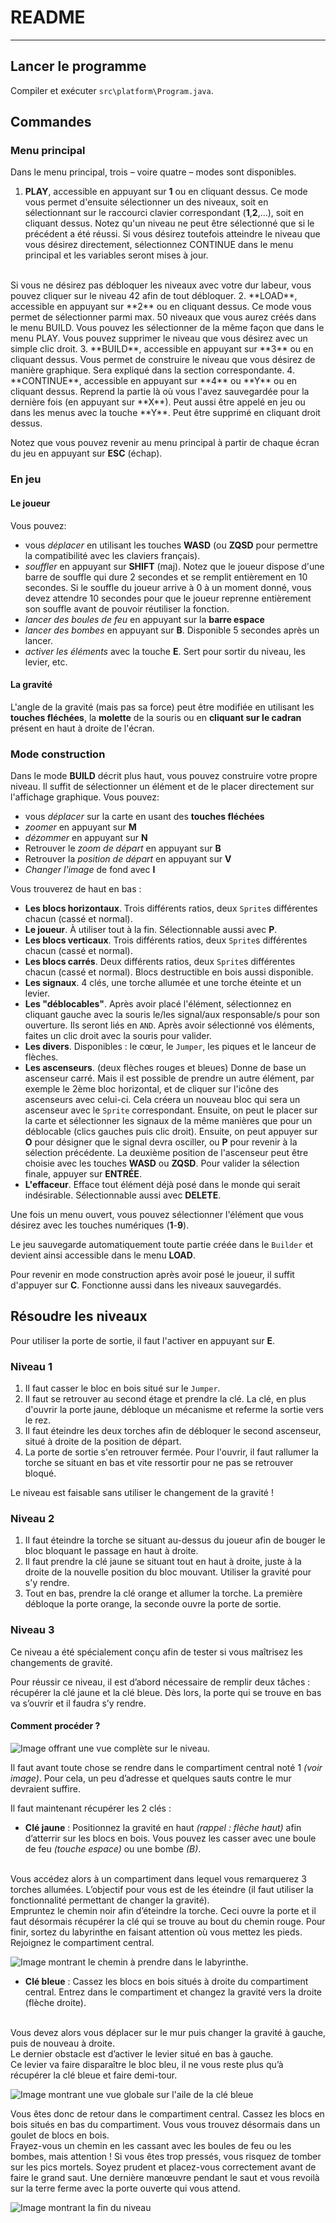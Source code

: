 # README
---

## Lancer le programme

Compiler et exécuter `src\platform\Program.java`.

## Commandes

### Menu principal

Dans le menu principal, trois – voire quatre – modes sont disponibles.

1. **PLAY**, accessible en appuyant sur **1** ou en cliquant dessus. Ce mode vous permet d'ensuite sélectionner un des niveaux, soit en sélectionnant sur le raccourci clavier correspondant (**1**,**2**,...), soit en cliquant dessus. Notez qu'un niveau ne peut être sélectionné que si le précédent a été réussi. Si vous désirez toutefois atteindre le niveau que vous désirez directement, sélectionnez CONTINUE dans le menu principal et les variables seront mises à jour.
<br>
Si vous ne désirez pas débloquer les niveaux avec votre dur labeur, vous pouvez cliquer sur le niveau 42 afin de tout débloquer.
2. **LOAD**, accessible en appuyant sur **2** ou en cliquant dessus. Ce mode vous permet de sélectionner parmi max. 50 niveaux que vous aurez créés dans le menu BUILD. Vous pouvez les sélectionner de la même façon que dans le menu PLAY. Vous pouvez supprimer le niveau que vous désirez avec un simple clic droit.
3. **BUILD**, accessible en appuyant sur **3** ou en cliquant dessus. Vous permet de construire le niveau que vous désirez de manière graphique. Sera expliqué dans la section correspondante.
4. **CONTINUE**, accessible en appuyant sur **4** ou **Y** ou en cliquant dessus. Reprend la partie là où vous l'avez sauvegardée pour la dernière fois (en appuyant sur **X**). Peut aussi être appelé en jeu ou dans les menus avec la touche **Y**. Peut être supprimé en cliquant droit dessus.

Notez que vous pouvez revenir au menu principal à partir de chaque écran du jeu en appuyant sur **ESC** (échap).

### En jeu

#### Le joueur
Vous pouvez:

- vous *déplacer* en utilisant les touches **WASD** (ou **ZQSD** pour permettre la compatibilité avec les claviers français).
- *souffler* en appuyant sur **SHIFT** (maj). Notez que le joueur dispose d'une barre de souffle qui dure 2 secondes et se remplit entièrement en 10 secondes. Si le souffle du joueur arrive à 0 à un moment donné, vous devez attendre 10 secondes pour que le joueur reprenne entièrement son souffle avant de pouvoir réutiliser la fonction.
- *lancer des boules de feu* en appuyant sur la **barre espace**
- *lancer des bombes* en appuyant sur **B**. Disponible 5 secondes après un lancer.
- *activer les éléments* avec la touche **E**. Sert pour sortir du niveau, les levier, etc.

#### La gravité
L'angle de la gravité (mais pas sa force) peut être modifiée en utilisant les **touches fléchées**, la **molette** de la souris ou en **cliquant sur le cadran** présent en haut à droite de l'écran.

### Mode construction
Dans le mode **BUILD** décrit plus haut, vous pouvez construire votre propre niveau. Il suffit de sélectionner un élément et de le placer directement sur l'affichage graphique. Vous pouvez:

- vous *déplacer* sur la carte en usant des **touches fléchées**
- *zoomer* en appuyant sur **M**
- *dézommer* en appuyant sur **N**
- Retrouver le *zoom de départ* en appuyant sur **B**
- Retrouver la *position de départ* en appuyant sur **V**
- *Changer l'image* de fond avec **I**

 Vous trouverez de haut en bas :

- **Les blocs horizontaux**. Trois différents ratios, deux `Sprite`s différentes chacun (cassé et normal).
- **Le joueur**. À utiliser tout à la fin. Sélectionnable aussi avec **P**.
- **Les blocs verticaux**. Trois différents ratios, deux `Sprite`s différentes chacun (cassé et normal).
- **Les blocs carrés**. Deux différents ratios, deux `Sprite`s différentes chacun (cassé et normal). Blocs destructible en bois aussi disponible.
- **Les signaux**. 4 clés, une torche allumée et une torche éteinte et un levier.
- **Les "déblocables"**. Après avoir placé l'élément, sélectionnez en cliquant gauche avec la souris le/les signal/aux responsable/s pour son ouverture. Ils seront liés en `AND`. Après avoir sélectionné vos éléments, faites un clic droit avec la souris pour valider.
- **Les divers**. Disponibles : le cœur, le `Jumper`, les piques et le lanceur de flèches.
- **Les ascenseurs**. (deux flèches rouges et bleues) Donne de base un ascenseur carré. Mais il est possible de prendre un autre élément, par exemple le 2ème bloc horizontal, et de cliquer sur l'icône des ascenseurs avec celui-ci. Cela créera un nouveau bloc qui sera un ascenseur avec le `Sprite` correspondant. Ensuite, on peut le placer sur la carte et sélectionner les signaux de la même manières que pour un déblocable (clics gauches puis clic droit). Ensuite, on peut appuyer sur **O** pour désigner que le signal devra osciller, ou **P** pour revenir à la sélection précédente. La deuxième position de l'ascenseur peut être choisie avec les touches **WASD** ou **ZQSD**. Pour valider la sélection finale, appuyer sur **ENTRÉE**.
- **L'effaceur**. Efface tout élément déjà posé dans le monde qui serait indésirable. Sélectionnable aussi avec **DELETE**.

Une fois un menu ouvert, vous pouvez sélectionner l'élément que vous désirez avec les touches numériques (**1**-**9**).

Le jeu sauvegarde automatiquement toute partie créée dans le `Builder` et devient ainsi accessible dans le menu **LOAD**.

Pour revenir en mode construction après avoir posé le joueur, il suffit d'appuyer sur **C**. Fonctionne aussi dans les niveaux sauvegardés.


## Résoudre les niveaux

Pour utiliser la porte de sortie, il faut l'activer en appuyant sur **E**.

### Niveau 1

1. Il faut casser le bloc en bois situé sur le `Jumper`.
2. Il faut se retrouver au second étage et prendre la clé. La clé, en plus d'ouvrir la porte jaune, débloque un mécanisme et referme la sortie vers le rez.
3. Il faut éteindre les deux torches afin de débloquer le second ascenseur, situé à droite de la position de départ.
4. La porte de sortie s'en retrouver fermée. Pour l'ouvrir, il faut rallumer la torche se situant en bas et vite ressortir pour ne pas se retrouver bloqué.

Le niveau est faisable sans utiliser le changement de la gravité ! 

### Niveau 2

1. Il faut éteindre la torche se situant au-dessus du joueur afin de bouger le bloc bloquant le passage en haut à droite.
2. Il faut prendre la clé jaune se situant tout en haut à droite, juste à la droite de la nouvelle position du bloc mouvant. Utiliser la gravité pour s'y rendre.
3. Tout en bas, prendre la clé orange et allumer la torche. La première débloque la porte orange, la seconde 
ouvre la porte de sortie.

### Niveau 3

Ce niveau a été spécialement conçu afin de tester si vous maîtrisez les changements de gravité.

Pour réussir ce niveau, il est d’abord nécessaire de remplir deux tâches : récupérer la clé jaune et la clé bleue. Dès lors, la porte qui se trouve en bas va s’ouvrir et il faudra s’y rendre.

#### Comment procéder ?

![Image offrant une vue complète sur le niveau.](http://i.imgur.com/Rb9sjVw.png)

Il faut avant toute chose se rendre dans le compartiment central noté 1 *(voir image)*. Pour cela, un peu d’adresse et quelques sauts contre le mur devraient suffire.

Il faut maintenant récupérer les 2 clés :

- **Clé jaune** : Positionnez la gravité en haut *(rappel : flèche haut)* afin d’atterrir sur les blocs en bois. Vous pouvez les casser avec une boule de feu *(touche espace)* ou une bombe *(B)*.
<br>
Vous accédez alors à un compartiment dans lequel vous remarquerez 3 torches allumées. L’objectif pour vous est de les éteindre (il faut utiliser la fonctionnalité permettant de changer la gravité).
<br> 
Empruntez le chemin noir afin d’éteindre la torche. Ceci ouvre la porte et il faut désormais récupérer la clé qui se trouve au bout du chemin rouge.
Pour finir, sortez du labyrinthe en faisant attention où vous mettez les pieds. Rejoignez le compartiment central.

![Image montrant le chemin à prendre dans le labyrinthe.](http://i.imgur.com/cVx2Too.png)

- **Clé bleue** : Cassez les blocs en bois situés à droite du compartiment central. Entrez dans le compartiment et changez la gravité vers la droite (flèche droite).
<br>
Vous devez alors vous déplacer sur le mur puis changer la gravité à gauche, puis de nouveau à droite.
<br>
Le dernier obstacle est d’activer le levier situé en bas à gauche.
<br>
Ce levier va faire disparaître le bloc bleu, il ne vous reste plus qu’à récupérer la clé bleue et faire demi-tour.

![Image montrant une vue globale sur l'aile de la clé bleue](http://i.imgur.com/E6jZ2GZ.png)

Vous êtes donc de retour dans le compartiment central. Cassez les blocs en bois situés en bas du compartiment. Vous vous trouvez désormais dans un goulet de blocs en bois.
<br>
Frayez-vous un chemin en les cassant avec les boules de feu ou les bombes, mais attention ! Si vous êtes trop pressés, vous risquez de tomber sur les pics mortels. Soyez prudent et placez-vous correctement avant de faire le grand saut. Une dernière manœuvre pendant le saut et vous revoilà sur la terre ferme avec la porte ouverte qui vous attend.

![Image montrant la fin du niveau](http://i.imgur.com/22jeWfb.png)
